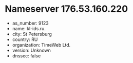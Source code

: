 # Nameserver 176.53.160.220

* as_number: 9123
* name: kl-ids.ru.
* city: St Petersburg
* country: RU
* organization: TimeWeb Ltd.
* version: Unknown
* dnssec: false
